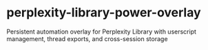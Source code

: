 # perplexity-library-power-overlay
Persistent automation overlay for Perplexity Library with userscript management, thread exports, and cross-session storage
